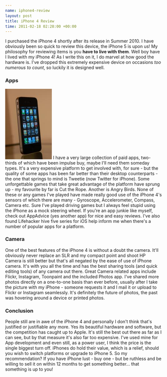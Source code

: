 ```yaml
--- 
name: iphone4-review
layout: post
title: iPhone 4 Review
time: 2011-02-18 02:28:00 +00:00
---
```


I purchased the iPhone 4 shortly after its release in Summer 2010. 
I have obviously been so quick to review this device,  the iPhone 5 
is upon us! My philosophy for reviewing items is you **have to live with them**. 
Well boy have I lived with my iPhone 4! As I write this on it, I do 
marvel at how good the hardware is. I've dropped this extremely expensive 
device on occasions <i>too numerous to count</i>, so luckily it is designed well.


### Apps
<a href="http://farm6.static.flickr.com/5288/5318056503_a6a2a689df.jpg" title="iPhone 4 by marc.flores on flickr"><img src="/files/2011/02/iphone4.jpg" class="right" alt="iPhone 4"/></a>
I have a very large collection of paid apps, two-thirds of which have been 
impulse buy, maybe I'll need them someday types. It's a very expensive 
platform to get involved with, for sure - but the quality of some apps 
has been far better than their desktop counterparts - the one that 
springs to mind is Tweetie (now Twitter for iPhone). Some unforgettable 
games that take great advantage of the platform have sprung up - my 
favourite by far is Cut the Rope. Another is Angry Birds. None of these 
or any games I've played have made really good use of the iPhone 4's 
sensors of which there are many - Gyroscope, Accelerometer, Compass, 
Camera etc.  Sure I've played driving games but I always feel stupid 
using the iPhone as a mock steering wheel. If you're an app junkie like 
myself, check out AppAdvice (yes another app) for nice and easy reviews. 
I've also found Lifehacker hive five series for iOS help inform me when 
there's a number of popular apps for a platform.

### Camera
One of the best features of the iPhone 4 is without a doubt the camera. 
It'll obviously never replace an&nbsp;SLR and my compact point and 
shoot HP Camera is still better but that's all negated by the ease 
of use of iPhone camera. It's with you all the time and has the 
best sharing tools (and quick editing tools) of any camera out there. 
Great Camera related apps include Flickr, Instagram, Toonpaint and 
the included Photos app. I've shared more photos directly on a one-to-one 
basis than ever before, usually after I take the picture with my iPhone - 
someone requests it and I mail it or upload to Flickr or Instagram seamlessly. 
It's definitely the future of photos, the past was hovering around 
a device or printed photos.

### Conclusion
People still are in awe of the iPhone 4 and personally I don't think 
that's justified or justifiable any more. Yes its beautiful hardware 
and software, but the competition has caught up to Apple. It's still 
the best out there as far as I can see, but by that measure it's also 
far too expensive. I've used mine for App development and even still, 
as a power user, I think the price is the single biggest turn off. 
iPhones do hold their value, which is a relief, should you wish to 
switch platforms or upgrade to iPhone 5. So my recommendation? If you 
have iPhone lust - buy one - but be ruthless and be willing to sell it 
on within 12 months to get something better... that something is up to 
you!
